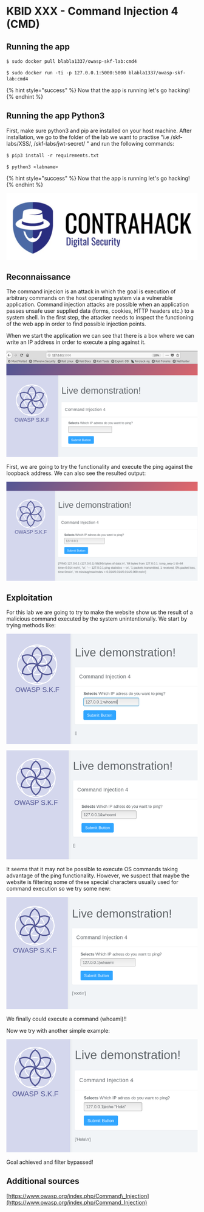 # KBID XXX - Command Injection 4 (CMD)

## Running the app

```text
$ sudo docker pull blabla1337/owasp-skf-lab:cmd4
```

```text
$ sudo docker run -ti -p 127.0.0.1:5000:5000 blabla1337/owasp-skf-lab:cmd4
```

{% hint style="success" %}
Now that the app is running let's go hacking!
{% endhint %}

## Running the app Python3

First, make sure python3 and pip are installed on your host machine.
After installation, we go to the folder of the lab we want to practise 
"i.e /skf-labs/XSS/, /skf-labs/jwt-secret/ " and run the following commands:

```
$ pip3 install -r requirements.txt
```

```
$ python3 <labname>
```

{% hint style="success" %}
 Now that the app is running let's go hacking!
{% endhint %}


![Docker image and write-up thanks to Contrahack.io !](.gitbook/assets/screen-shot-2019-03-04-at-21.33.32.png)


## Reconnaissance
The command injecion is an attack in which the goal is execution of 
arbitrary commands on the host operating system via a vulnerable 
application. Command injection attacks are possible when an application 
passes unsafe user supplied data (forms, cookies, HTTP headers etc.) to 
a system shell. In the first step, the attacker needs to inspect the 
functioning of the web app in order to find possible injection points.
 
When we start the application we can see that there is a box where we can write an IP address in order to execute a ping against it.

![](.gitbook/assets/cmd4-10.png)

First, we are going to try the functionality and execute the ping against the loopback address. We can also see the resulted output:

![](.gitbook/assets/cmd4-11.png)


## Exploitation
For this lab we are going to try to make the website show us the result of a malicious command executed by the system unintentionally.
We start by trying methods like:

![](.gitbook/assets/cmd4-12.png)

![](.gitbook/assets/cmd4-13.png)

It seems that it may not be possible to execute OS commands taking advantage of the ping functionality. However, we suspect that maybe the website is
filtering some of these special characters usually used for command execution so we try some new:

![](.gitbook/assets/cmd4-14.png)

We finally could execute a command (whoami)!!

Now we try with another simple example:

![](.gitbook/assets/cmd4-15.png)

Goal achieved and filter bypassed!

## Additional sources
[https://www.owasp.org/index.php/Command\_Injection](https://www.owasp.org/index.php/Command_Injection)
